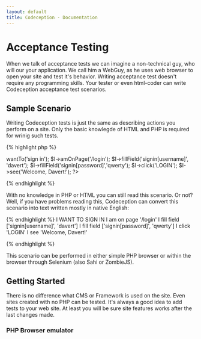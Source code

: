 ```yaml
---
layout: default
title: Codeception - Documentation
---
```


# Acceptance Testing

When we talk of acceptance tests we can imagine a non-technical guy, who will our your application. 
We call him a WebGuy, as he uses web browser to open your site and test it's behavior. Writing acceptance test doesn't require any programming skills. Your tester or even html-coder can write Codeception acceptance test scenarios.

## Sample Scenario

Writing Codeception tests is just the same as describing actions you perform on a site. Only the basic knowlegde of HTML and PHP is required for wrinig such tests. 

{% highlight php %}
<?php
$I = new WebGuy($scenario);
$I->wantTo('sign in');
$I->amOnPage('/login');
$I->fillField('signin[username]', 'davert');
$I->fillField('signin[password]','qwerty');
$I->click('LOGIN');
$I->see('Welcome, Davert!');
?>
{% endhighlight %}

With no knowledge in PHP or HTML you can still read this scenario. Or not?
Well, if you have problems reading this, Codeception can convert this scenario into text written mostly in native English:

{% endhighlight %}
I WANT TO SIGN IN
I am on page '/login'
I fill field ['signin[username]', 'davert']
I fill field ['signin[password]', 'qwerty']
I click 'LOGIN'
I see 'Welcome, Davert!'

{% endhighlight %}

This scenario can be performed in either simple PHP browser or within the browser through Selenium (also Sahi or ZombieJS).

## Getting Started

There is no difference what CMS or Framework is used on the site. Even sites created with no PHP can be tested. It's always a good idea to add tests to your web site. At least you will be sure site features works after the last changes made.

### PHP Browser emulator







